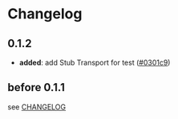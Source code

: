 # Changelog

## 0.1.2

- **added**: add Stub Transport for test ([#0301c9])

[#0301c9]: https://github.com/spring-rs/spring-rs/commit/0301c942bfaf8572a827965471e4ba2a34ff2da8

## before 0.1.1

see [CHANGELOG](../CHANGELOG.md)